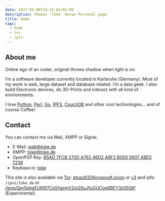 ```yaml
---
date: 2017-04-08T18:32:01+02:00
description: Thomas 'Toke' Kerpe Personal page
title: Home
tags:
  - home
  - tor
  - ipfs
---
```


## About me

Online ego of an coder, original throws shadow when light is on.

I’m a software developer currently located in Karlsruhe (Germany).
Most of my work is web, large dataset and database related. I’m a data geek.
I also build Electronic devices, do 3D-Prints and interact with all kind of environments.

I love [Python](http://www.python.org), [Perl](http://www.perl.org), [Go](http://golang.org),
[IPFS](https://ipfs.io/), [CouchDB](http://couchdb.apache.org)
and other cool technologies… and of course Coffee!

## Contact

You can contact me via Mail, XMPP or Signal.

* E-Mail: [web@toke.de](mailto:web@toke.de)
* XMPP: [toke@toke.de](xmpp:toke@toke.de)
* OpenPGP Key: [B5AD 7FCB 270D A762 46D2  A8F2 B0E6 5607 ABE5 7238](9CAA5862.asc)
* Keybase.io: [toke](https://keybase.io/toke)

This site is also available via [Tor](https://torproject.org): [ptusz6326ongoogf.onion](http://ptusz6326ongoogf.onion)
or [v3](http://tokedetqcrtejvmvhe3gwax44hwhfb6hmlrbkepkr423q5j6haom6zid.onion)
and ipfs: `/ipns/toke.de` or [/ipns/QmSpkgEU65f7Ce51gpmV2jzQSuJfuGUCge8BEY3jj3SQtF](/ipns/QmSpkgEU65f7Ce51gpmV2jzQSuJfuGUCge8BEY3jj3SQtF)
(Experimental).
